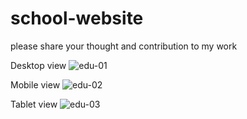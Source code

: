 # school-website
please share your thought and contribution to my work 

Desktop view
![edu-01](https://github.com/user-attachments/assets/bbf4da4a-e880-4c12-a19a-b9509bc05325)

Mobile view
![edu-02](https://github.com/user-attachments/assets/222002b4-72ab-463d-8e98-f0a98c15210e)

Tablet view
![edu-03](https://github.com/user-attachments/assets/1045e9ae-fc99-4b8d-83af-9e67806e1b09)
